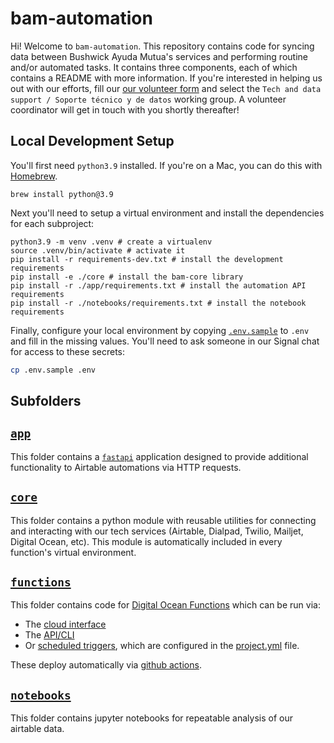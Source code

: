 # bam-automation

Hi! Welcome to `bam-automation`. This repository contains code for syncing data between Bushwick Ayuda Mutua's services and performing routine and/or automated tasks. It contains three components, each of which contains a README with more information. If you're interested in helping us out with our efforts, fill our [our volunteer form](https://bushwickayudamutua.com/volunteer/) and select the `Tech and data support / Soporte técnico y de datos` working group. A volunteer coordinator will get in touch with you shortly thereafter!

## Local Development Setup

You'll first need `python3.9` installed. If you're on a Mac, you can do this with [Homebrew](https://brew.sh/).

```
brew install python@3.9
```

Next you'll need to setup a virtual environment and install the dependencies for each subproject:

```
python3.9 -m venv .venv # create a virtualenv
source .venv/bin/activate # activate it
pip install -r requirements-dev.txt # install the development requirements
pip install -e ./core # install the bam-core library
pip install -r ./app/requirements.txt # install the automation API requirements
pip install -r ./notebooks/requirements.txt # install the notebook requirements
```

Finally, configure your local environment by copying [`.env.sample`](.env.sample) to `.env` and fill in the missing values. You'll need to ask someone in our Signal chat for access to these secrets:

```bash
cp .env.sample .env
```

## Subfolders
## [`app`](app/)
This folder contains a [`fastapi`](https://fastapi.tiangolo.com/) application designed to provide additional functionality to Airtable automations via HTTP requests.

## [`core`](core/)

This folder contains a python module with reusable utilities for connecting and interacting with our tech services (Airtable, Dialpad, Twilio, Mailjet, Digital Ocean, etc). This module is automatically included in every function's virtual environment.

## [`functions`](functions/)

This folder contains code for [Digital Ocean Functions](https://www.digitalocean.com/products/functions) which can be run via:

- The [cloud interface](https://cloud.digitalocean.com/functions/fn-515ead29-18f0-45aa-afd8-f52071501da8?i=e47e47)
- The [API/CLI](https://docs.digitalocean.com/products/functions/reference/)
- Or [scheduled triggers](https://docs.digitalocean.com/products/functions/how-to/schedule-functions/), which are configured in the [project.yml](functions/project.yml) file.

These deploy automatically via [github actions](.github/workflows/actions.yml).

## [`notebooks`](notebooks/)

This folder contains jupyter notebooks for repeatable analysis of our airtable data.
